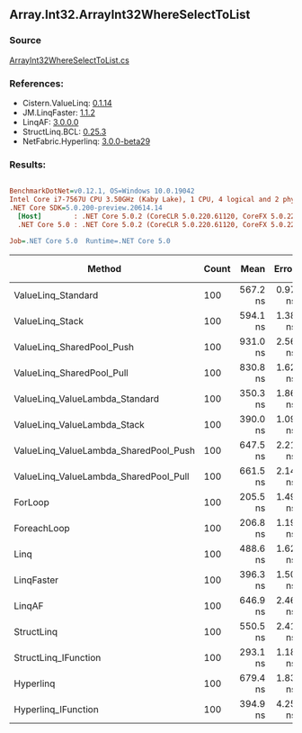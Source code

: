 ﻿## Array.Int32.ArrayInt32WhereSelectToList

### Source
[ArrayInt32WhereSelectToList.cs](../LinqBenchmarks/Array/Int32/ArrayInt32WhereSelectToList.cs)

### References:
- Cistern.ValueLinq: [0.1.14](https://www.nuget.org/packages/Cistern.ValueLinq/0.1.14)
- JM.LinqFaster: [1.1.2](https://www.nuget.org/packages/JM.LinqFaster/1.1.2)
- LinqAF: [3.0.0.0](https://www.nuget.org/packages/LinqAF/3.0.0.0)
- StructLinq.BCL: [0.25.3](https://www.nuget.org/packages/StructLinq.BCL/0.25.3)
- NetFabric.Hyperlinq: [3.0.0-beta29](https://www.nuget.org/packages/NetFabric.Hyperlinq/3.0.0-beta29)

### Results:
``` ini

BenchmarkDotNet=v0.12.1, OS=Windows 10.0.19042
Intel Core i7-7567U CPU 3.50GHz (Kaby Lake), 1 CPU, 4 logical and 2 physical cores
.NET Core SDK=5.0.200-preview.20614.14
  [Host]        : .NET Core 5.0.2 (CoreCLR 5.0.220.61120, CoreFX 5.0.220.61120), X64 RyuJIT
  .NET Core 5.0 : .NET Core 5.0.2 (CoreCLR 5.0.220.61120, CoreFX 5.0.220.61120), X64 RyuJIT

Job=.NET Core 5.0  Runtime=.NET Core 5.0  

```
|                                Method | Count |     Mean |   Error |  StdDev | Ratio | RatioSD |  Gen 0 | Gen 1 | Gen 2 | Allocated |
|-------------------------------------- |------ |---------:|--------:|--------:|------:|--------:|-------:|------:|------:|----------:|
|                    ValueLinq_Standard |   100 | 567.2 ns | 0.97 ns | 0.81 ns |  2.76 |    0.02 | 0.3090 |     - |     - |     648 B |
|                       ValueLinq_Stack |   100 | 594.1 ns | 1.38 ns | 1.23 ns |  2.89 |    0.02 | 0.1221 |     - |     - |     256 B |
|             ValueLinq_SharedPool_Push |   100 | 931.0 ns | 2.56 ns | 2.27 ns |  4.53 |    0.03 | 0.1221 |     - |     - |     256 B |
|             ValueLinq_SharedPool_Pull |   100 | 830.8 ns | 1.62 ns | 1.44 ns |  4.04 |    0.03 | 0.1221 |     - |     - |     256 B |
|        ValueLinq_ValueLambda_Standard |   100 | 350.3 ns | 1.86 ns | 1.55 ns |  1.71 |    0.02 | 0.3095 |     - |     - |     648 B |
|           ValueLinq_ValueLambda_Stack |   100 | 390.0 ns | 1.09 ns | 0.91 ns |  1.90 |    0.01 | 0.1221 |     - |     - |     256 B |
| ValueLinq_ValueLambda_SharedPool_Push |   100 | 647.5 ns | 2.21 ns | 1.96 ns |  3.15 |    0.02 | 0.1221 |     - |     - |     256 B |
| ValueLinq_ValueLambda_SharedPool_Pull |   100 | 661.5 ns | 2.14 ns | 2.00 ns |  3.22 |    0.03 | 0.1221 |     - |     - |     256 B |
|                               ForLoop |   100 | 205.5 ns | 1.49 ns | 1.39 ns |  1.00 |    0.00 | 0.3097 |     - |     - |     648 B |
|                           ForeachLoop |   100 | 206.8 ns | 1.19 ns | 1.12 ns |  1.01 |    0.01 | 0.3097 |     - |     - |     648 B |
|                                  Linq |   100 | 488.6 ns | 1.62 ns | 1.52 ns |  2.38 |    0.02 | 0.3595 |     - |     - |     752 B |
|                            LinqFaster |   100 | 396.3 ns | 1.50 ns | 1.40 ns |  1.93 |    0.01 | 0.4320 |     - |     - |     904 B |
|                                LinqAF |   100 | 646.9 ns | 2.46 ns | 2.18 ns |  3.15 |    0.02 | 0.3090 |     - |     - |     648 B |
|                            StructLinq |   100 | 550.5 ns | 2.41 ns | 2.14 ns |  2.68 |    0.03 | 0.1678 |     - |     - |     352 B |
|                  StructLinq_IFunction |   100 | 293.1 ns | 1.18 ns | 1.04 ns |  1.43 |    0.01 | 0.1221 |     - |     - |     256 B |
|                             Hyperlinq |   100 | 679.4 ns | 1.83 ns | 1.62 ns |  3.31 |    0.03 | 0.1564 |     - |     - |     328 B |
|                   Hyperlinq_IFunction |   100 | 394.9 ns | 4.25 ns | 3.77 ns |  1.92 |    0.02 | 0.1564 |     - |     - |     328 B |
